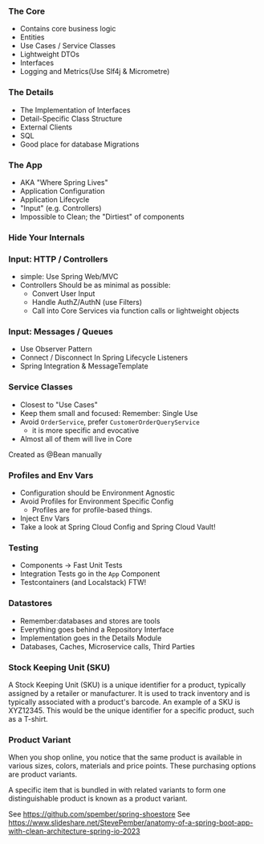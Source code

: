 ### The Core

- Contains core business logic
- Entities
- Use Cases / Service Classes
- Lightweight DTOs
- Interfaces
- Logging and Metrics(Use Slf4j & Micrometre)
  
### The Details

- The Implementation of Interfaces
- Detail-Specific Class Structure
- External Clients
- SQL
- Good place for database Migrations
  
### The App

- AKA "Where Spring Lives"
- Application Configuration
- Application Lifecycle
- "Input" (e.g. Controllers)
- Impossible to Clean; the "Dirtiest" of components
  
### Hide Your Internals

### Input: HTTP / Controllers

- simple: Use Spring Web/MVC
- Controllers Should be as minimal as possible:
	- Convert User Input
	- Handle AuthZ/AuthN (use Filters)
	- Call into Core Services via function calls or lightweight objects
  
### Input: Messages / Queues

- Use Observer Pattern
- Connect / Disconnect In Spring Lifecycle Listeners
- Spring Integration & MessageTemplate

### Service Classes

- Closest to "Use Cases"
- Keep them small and focused: Remember: Single Use
- Avoid `OrderService`, prefer `CustomerOrderQueryService`
	- it is more specific and evocative
- Almost all of them will live in Core
  
Created as @Bean manually

### Profiles and Env Vars

- Configuration should be Environment Agnostic
- Avoid Profiles for Environment Specific Config
	- Profiles are for profile-based things.
- Inject Env Vars
- Take a look at Spring Cloud Config and Spring Cloud Vault!

### Testing

- Components -> Fast Unit Tests
- Integration Tests go in the `App` Component
- Testcontainers (and Localstack) FTW!

### Datastores

- Remember:databases and stores are tools
- Everything goes behind a Repository Interface
- Implementation goes in the Details Module
- Databases, Caches, Microservice calls, Third Parties


### Stock Keeping Unit (SKU)

A Stock Keeping Unit (SKU) is a unique identifier for a product, typically assigned by a retailer or manufacturer. It is used 
to track inventory and is typically associated with a product's barcode. An example of a SKU is XYZ12345. This would be the 
unique identifier for a specific product, such as a T-shirt.

### Product Variant

When you shop online, you notice that the same product is available in various sizes, colors, materials and price points. These 
purchasing options are product variants.

A specific item that is bundled in with related variants to form one distinguishable product is known as a product variant.


See https://github.com/spember/spring-shoestore
See https://www.slideshare.net/StevePember/anatomy-of-a-spring-boot-app-with-clean-architecture-spring-io-2023